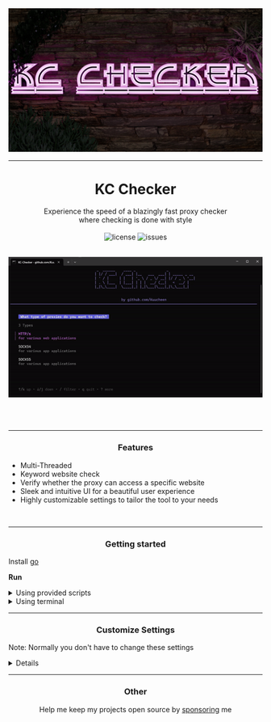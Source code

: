 <img src="assets/logo.png" alt="logo">

---
# <div align="center">KC Checker</div>

<div align="center">Experience the speed of a blazingly fast proxy checker</div>
<div align="center">where checking is done with style </div>

<br>

<div align="center">
<!--<img src="https://img.shields.io/github/downloads/Kuucheen/KC-Checker/total.svg" alt="downloads">-->
<img src="https://img.shields.io/github/license/Kuucheen/KC-Checker.svg" alt="license">
<img src="https://img.shields.io/github/issues/Kuucheen/KC-Checker.svg" alt="issues">
</div>

<br>

<p align="center">
<img src="assets/preview.gif" alt="preview">
</p>

<br>
<br>

-----

### <p align="center">Features</p>

- Multi-Threaded
- Keyword website check
- Verify whether the proxy can access a specific website
- Sleek and intuitive UI for a beautiful user experience
- Highly customizable settings to tailor the tool to your needs

<br>

-----

### <p align="center">Getting started</p>

Install [go](https://go.dev/doc/install)

**Run**
<details>
  <summary>Using provided scripts</summary>
  
  ### Windows
  
  Double click on `start.bat`

  ### Linux

  Open directory in terminal and type `./start.sh`
</details>
<details>
  <summary>Using terminal</summary>

  Navigate to your directory
        
    cd your-directory
 
  Install dependencies
  
    go get .

  Run with
  
    go run .
</details>

---

### <p align="center">Customize Settings</p>

Note: Normally you don't have to change these settings

<details>
    <summary>Details</summary>

1. Threads, Retries, Timeout:
    threads: Maximum number of threads<br>
    retries: Number of times to retry a request<br>
    timeout: Timeout duration for requests in ms<br>
   <br>

2. IP Lookup: <br>
    A website that returns the <a href="https://de.wikipedia.org/wiki/Internet_Protocol">ip</a><br>
<br>


3. Judges: <br>
    Websites that returns the <a href="https://developer.mozilla.org/en-US/docs/Web/HTTP/Headers">headers</a> of the request<br>
<br>

4. Blacklisted:<br>
    Websites that contain blacklisted ips. These ips won't be checked<br>
<br>

5. Bancheck, Keywords:<br>
   bancheck: If here's a website the program will check if the proxy is able to reach the site. These will land in the `banchecked` directory<br>
   keywords: It will check if the website the proxy has opened contains the text given<br>

</details>


---
### <p align="center">Other</p>

<div align="center">
Help me keep my projects open source by <a href="https://ko-fi.com/kuucheen">sponsoring</a> me
</div>
